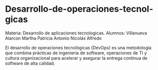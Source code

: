 # Desarrollo-de-operaciones-tecnol-gicas
Materia: Desarrollo de aplicaciones tecnologicas.
Alumnos: Villanueva Alarcon Martha Patricia
         Antonio Nicolás Alfredo

El desarrollo de operaciones tecnológicas (DevOps) es una metodología que combina prácticas de ingeniería de software, operaciones de TI y cultura organizacional para acelerar y asegurar la entrega continua de software de alta calidad.
